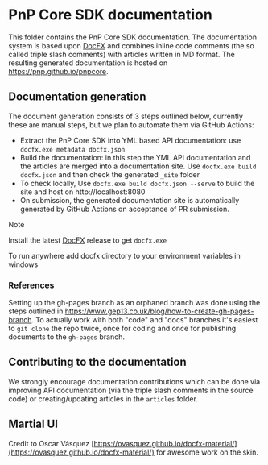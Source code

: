 # PnP Core SDK documentation

This folder contains the PnP Core SDK documentation. The documentation system is based upon [DocFX](https://dotnet.github.io/docfx/) and combines inline code comments (the so called triple slash comments) with articles written in MD format. The resulting generated documentation is hosted on https://pnp.github.io/pnpcore.

## Documentation generation

The document generation consists of 3 steps outlined below, currently these are manual steps, but we plan to automate them via GitHub Actions:

- Extract the PnP Core SDK into YML based API documentation: use `docfx.exe metadata docfx.json`
- Build the documentation: in this step the YML API documentation and the articles are merged into a documentation site. Use `docfx.exe build docfx.json` and then check the generated `_site` folder
- To check locally, Use `docfx.exe build docfx.json --serve` to build the site and host on http://localhost:8080
- On submission, the generated documentation site is automatically generated by GitHub Actions on acceptance of PR submission.

> [!Note]
> Install the latest [DocFX](https://dotnet.github.io/docfx/) release to get `docfx.exe`

To run anywhere add docfx directory to your environment variables in windows

### References

Setting up the gh-pages branch as an orphaned branch was done using the steps outlined in https://www.gep13.co.uk/blog/how-to-create-gh-pages-branch. To actually work with both "code" and "docs" branches it's easiest to `git clone` the repo twice, once for coding and once for publishing documents to the `gh-pages` branch.

## Contributing to the documentation

We strongly encourage documentation contributions which can be done via improving API documentation (via the triple slash comments in the source code) or creating/updating articles in the `articles` folder.

## Martial UI

Credit to Oscar Vásquez [https://ovasquez.github.io/docfx-material/](https://ovasquez.github.io/docfx-material/) for awesome work on the skin.